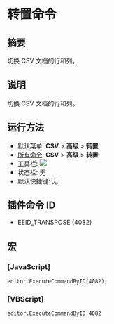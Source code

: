 # 转置命令

## 摘要

切换 CSV 文档的行和列。

## 说明

切换 CSV 文档的行和列。

## 运行方法

- 默认菜单: **CSV** \> **高级** \> **转置**
- [所有命令](../tools/all_commands): **CSV** \> **高级** \> **转置**
- 工具栏: ![](../../images/transpose..png)
- 状态栏: 无
- 默认快捷键: 无

## 插件命令 ID

- EEID\_TRANSPOSE (4082)

## 宏

### \[JavaScript\]

```
editor.ExecuteCommandByID(4082);
```

### \[VBScript\]

```
editor.ExecuteCommandByID 4082
```
